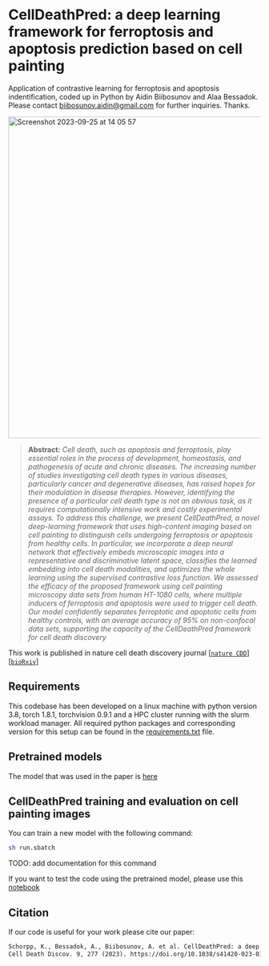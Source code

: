 # CellDeathPred: a deep learning framework for ferroptosis and apoptosis prediction based on cell painting

Application of contrastive learning for ferroptosis and apoptosis indentification, coded up in Python by Aidin Biibosunov and Alaa Bessadok. Please contact biibosunov.aidin@gmail.com for further inquiries. Thanks.

<img width="641" alt="Screenshot 2023-09-25 at 14 05 57" src="https://github.com/peng-lab/CellDeathPred/assets/67750721/db12c435-3ca6-4c62-865d-e78026da2bea">

> **Abstract:** *Cell death, such as apoptosis and ferroptosis, play essential roles in the process of development, homeostasis, and pathogenesis of acute and chronic diseases. The increasing number of studies investigating cell death types in various diseases, particularly cancer
and degenerative diseases, has raised hopes for their modulation in disease therapies. However, identifying the presence of a particular cell death type is not an obvious task, as it requires computationally intensive work and costly experimental assays. To
address this challenge, we present CellDeathPred, a novel deep-learning framework that uses high-content imaging based on cell painting to distinguish cells undergoing ferroptosis or apoptosis from healthy cells. In particular, we incorporate a deep neural
network that effectively embeds microscopic images into a representative and discriminative latent space, classifies the learned embedding into cell death modalities, and optimizes the whole learning using the supervised contrastive loss function. We
assessed the efficacy of the proposed framework using cell painting microscopy data sets from human HT-1080 cells, where multiple inducers of ferroptosis and apoptosis were used to trigger cell death. Our model confidently separates ferroptotic and
apoptotic cells from healthy controls, with an average accuracy of 95% on non-confocal data sets, supporting the capacity of the CellDeathPred framework for cell death discovery*

This work is published in nature cell death discovery journal [[`nature CDD`](https://www.nature.com/articles/s41420-023-01559-y)] [[`bioRxiv`](https://www.biorxiv.org/content/10.1101/2023.03.14.532633v1)]

## Requirements

This codebase has been developed on a linux machine with python version 3.8, torch 1.8.1, torchvision 0.9.1 and a HPC cluster running with the slurm workload manager. All required python packages and corresponding version for this setup can be found in the [requirements.txt](requirements.txt) file.

## Pretrained models

The model that was used in the paper is [here](./Code/saved_models/saved_models_train_exp67_2)

## CellDeathPred training and evaluation on cell painting images

You can train a new model with the following command:

```bash
sh run.sbatch
```
TODO: add documentation for this command

If you want to test the code using the pretrained model, please use this [notebook](./Code/notebooks/dataset_exp3)

## Citation

If our code is useful for your work please cite our paper:

```latex
Schorpp, K., Bessadok, A., Biibosunov, A. et al. CellDeathPred: a deep learning framework for ferroptosis and apoptosis prediction based on cell painting.
Cell Death Discov. 9, 277 (2023). https://doi.org/10.1038/s41420-023-01559-y
```
